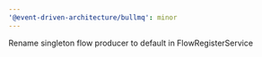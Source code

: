 ```yaml
---
'@event-driven-architecture/bullmq': minor
---
```


Rename singleton flow producer to default in FlowRegisterService
